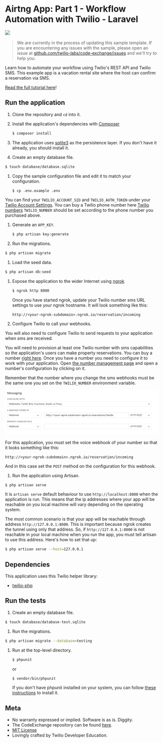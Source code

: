 # Airtng App: Part 1 - Workflow Automation with Twilio - Laravel

![](https://github.com/TwilioDevEd/airtng-laravel/workflows/Laravel/badge.svg)


> We are currently in the process of updating this sample template. If you are encountering any issues with the sample, please open an issue at [github.com/twilio-labs/code-exchange/issues](https://github.com/twilio-labs/code-exchange/issues) and we'll try to help you.

Learn how to automate your workflow using Twilio's REST API and Twilio SMS. This example app is a vacation rental site where the host can confirm a reservation via SMS.

[Read the full tutorial here](https://www.twilio.com/docs/tutorials/walkthrough/workflow-automation/php/laravel)!

## Run the application

1. Clone the repository and `cd` into it.

1. Install the application's dependencies with [Composer](https://getcomposer.org/)

   ```bash
   $ composer install
   ```
1. The application uses [sqlite3](https://www.sqlite.org/) as the persistence layer. If you
  don't have it already, you should install it.

1. Create an empty database file.

  ```bash
  $ touch database/database.sqlite
  ```

1. Copy the sample configuration file and edit it to match your configuration.

   ```bash
   $ cp .env.example .env
   ```

  You can find your `TWILIO_ACCOUNT_SID` and `TWILIO_AUTH_TOKEN` under
  your
  [Twilio Account Settings](https://www.twilio.com/user/account/settings).
  You can buy a Twilio phone number here [Twilio numbers](https://www.twilio.com/user/account/phone-numbers/search)
  `TWILIO_NUMBER` should be set according to the phone number you purchased above.

1. Generate an `APP_KEY`.

   ```bash
   $ php artisan key:generate
   ```

1. Run the migrations.

  ```bash
  $ php artisan migrate
  ```

1. Load the seed data.

  ```bash
  $ php artisan db:seed
  ```

1. Expose the application to the wider Internet using [ngrok](https://ngrok.com/)

   ```bash
   $ ngrok http 8000
   ```
   Once you have started ngrok, update your Twilio number sms URL
   settings to use your ngrok hostname. It will look something like
   this:

   ```
   http://<your-ngrok-subdomain>.ngrok.io/reservation/incoming
   ```

1. Configure Twilio to call your webhooks.

 You will also need to configure Twilio to send requests to your application
 when sms are received.

 You will need to provision at least one Twilio number with sms capabilities
 so the application's users can make property reservations. You can buy a number [right
 here](https://www.twilio.com/user/account/phone-numbers/search). Once you have
 a number you need to configure it to work with your application. Open
 [the number management page](https://www.twilio.com/user/account/phone-numbers/incoming)
 and open a number's configuration by clicking on it.

 Remember that the number where you change the sms webhooks must be the same one you set on
 the `TWILIO_NUMBER` environment variable.

 ![Configure Messaging](webhook.png)

 For this application, you must set the voice webhook of your number so that it
 looks something like this:

 ```
 http://<your-ngrok-subdomain>.ngrok.io/reservation/incoming
 ```

 And in this case set the `POST` method on the configuration for this webhook.

1. Run the application using Artisan.

  ```bash
  $ php artisan serve
  ```

  It is `artisan serve` default behaviour to use `http://localhost:8000` when
  the application is run. This means that the ip addresses where your app will be
  reachable on you local machine will vary depending on the operating system.

  The most common scenario is that your app will be reachable through address
  `http://127.0.0.1:8000`. This is important because ngrok creates the
  tunnel using only that address. So, if `http://127.0.0.1:8000` is not reachable
  in your local machine when you run the app, you must tell artisan to use this
  address. Here's how to set that up:

  ```bash
  $ php artisan serve --host=127.0.0.1
  ```

## Dependencies

This application uses this Twilio helper library:
* [twilio-php](https://github.com/twilio/twilio-php)

## Run the tests

1. Create an empty database file.

  ```bash
  $ touch database/database-test.sqlite
  ```

1. Run the migrations.

  ```bash
  $ php artisan migrate --database=testing
  ```

1. Run at the top-level directory.

   ```bash
   $ phpunit
   ```

   or

   ```bash
   $ vendor/bin/phpunit
   ```

   If you don't have phpunit installed on your system, you can follow [these
   instructions](https://phpunit.de/manual/current/en/installation.html) to
   install it.

## Meta

* No warranty expressed or implied. Software is as is. Diggity.
* The CodeExchange repository can be found [here](https://github.com/twilio-labs/code-exchange/).
* [MIT License](http://www.opensource.org/licenses/mit-license.html)
* Lovingly crafted by Twilio Developer Education.
